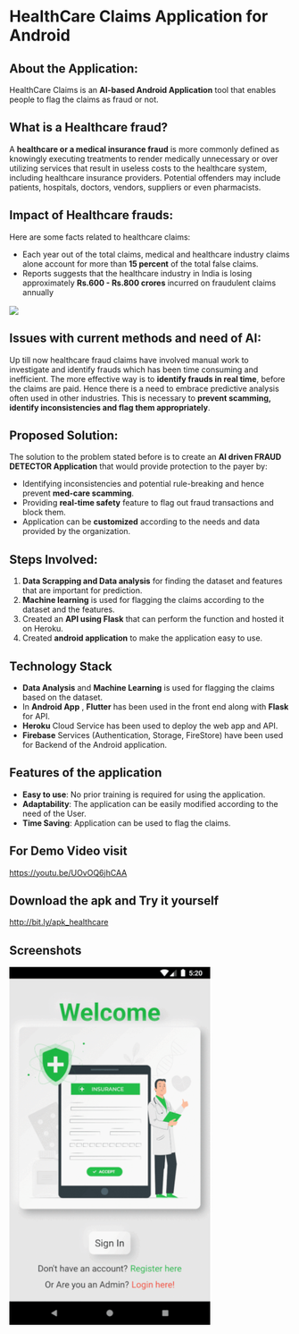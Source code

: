 # HealthCare Claims Application for Android

## About the Application:
HealthCare Claims is an **AI-based Android Application** tool that enables people to flag the claims as fraud or not.

## What is a Healthcare fraud?
A **healthcare or a medical insurance fraud** is more commonly defined as knowingly executing treatments to render medically unnecessary or over utilizing services that result in useless costs to the healthcare system, including healthcare insurance providers. Potential offenders may include patients, hospitals, doctors, vendors, suppliers or even pharmacists.

## Impact of Healthcare frauds:
Here are some facts related to healthcare claims:
- Each year out of the total claims, medical and healthcare industry claims alone account for more than **15 percent** of the total false claims.
- Reports suggests that the healthcare industry in India is losing approximately **Rs.600 - Rs.800 crores** incurred on fraudulent claims annually

<img src="https://www.marketsandmarkets.com/Images/healthcare-fraud-detection-market6.jpg" align="center" ></a>

## Issues with current methods and need of AI:
Up till now healthcare fraud claims have involved manual work to investigate and identify frauds which has been time consuming and inefficient. The more effective way is to **identify frauds in real time**, before the claims are paid. Hence there is a need to embrace predictive analysis often used in other industries. This is necessary to **prevent scamming, identify inconsistencies and flag them appropriately**.

## Proposed Solution:
The solution to the problem stated before is to create an **AI driven FRAUD DETECTOR Application** that would provide protection to the payer by:
- Identifying inconsistencies and potential rule-breaking and hence prevent **med-care scamming**. 
- Providing **real-time safety** feature to flag out fraud transactions and block them. 
- Application can be **customized** according to the needs and data provided by the organization.

## Steps Involved:
1. **Data Scrapping and Data analysis** for finding the dataset and features that are important for prediction.
2. **Machine learning** is used for flagging the claims according to the dataset and the features.
3. Created an **API using Flask** that can perform the function and hosted it on Heroku.
4. Created **android application** to make the application easy to use.

## Technology Stack 
- **Data Analysis** and **Machine Learning** is used for flagging the claims based on the dataset.
- In **Android App** , **Flutter** has been used in the front end along with **Flask** for API.
- **Heroku** Cloud Service has been used to deploy the web app and API.
- **Firebase** Services (Authentication, Storage, FireStore) have been used for Backend of the Android application.

## Features of the application
- **Easy to use**: No prior training is required for using the application.
- **Adaptability**: The application can be easily modified according to the need of the User.
- **Time Saving**: Application can be used to flag the claims.

## For Demo Video visit
https://youtu.be/UOvOQ6jhCAA

## Download the apk and Try it yourself
http://bit.ly/apk_healthcare

## Screenshots
<img src="flutter-app/assets/screenshots/screenshot.gif" align="left" height="640" width="360" ></a>
